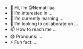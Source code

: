 - 👋 Hi, I’m @Nematillaa
- 👀 I’m interested in ...
- 🌱 I’m currently learning ...
- 💞️ I’m looking to collaborate on ...
- 📫 How to reach me ...
- 😄 Pronouns: ...
- ⚡ Fun fact: ...

<!---
Nematillaa/Nematillaa is a ✨ special ✨ repository because its `README.md` (this file) appears on your GitHub profile.
You can click the Preview link to take a look at your changes.
--->

